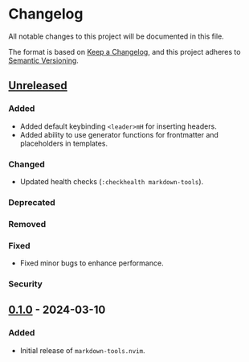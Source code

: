 <!-- markdownlint-disable MD024 -->

# Changelog

All notable changes to this project will be documented in this file.

The format is based on [Keep a Changelog](https://keepachangelog.com/en/1.0.0/),
and this project adheres to [Semantic Versioning](https://semver.org/spec/v2.0.0.html).

## [Unreleased]

### Added

- Added default keybinding `<leader>mH` for inserting headers.
- Added ability to use generator functions for frontmatter and placeholders in templates.

### Changed

- Updated health checks (`:checkhealth markdown-tools`).

### Deprecated

### Removed

### Fixed

- Fixed minor bugs to enhance performance.

### Security

## [0.1.0] - 2024-03-10

### Added

- Initial release of `markdown-tools.nvim`.

[Unreleased]: https://github.com/magnusriga/markdown-tools.nvim/compare/v0.1.0...HEAD
[0.1.0]: https://github.com/magnusriga/markdown-tools.nvim/releases/tag/v0.1.0
